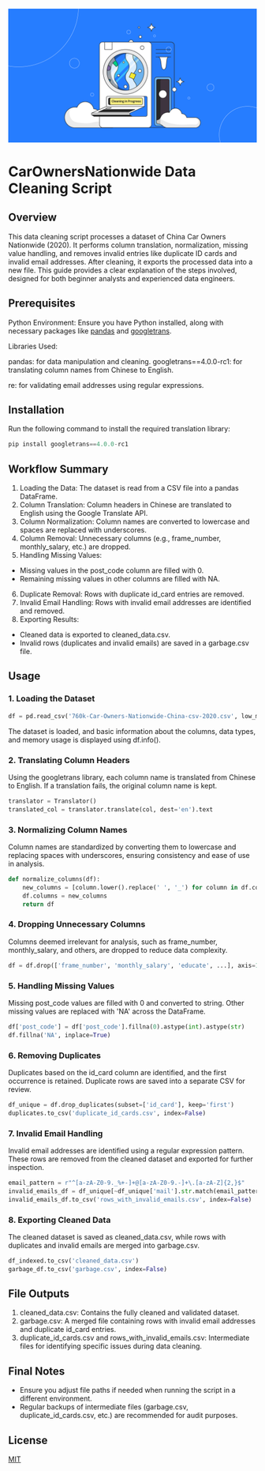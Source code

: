 ![dataclean.jpg](https://github.com/MFCynatGlobal/nationwide_data_cleaning/blob/main/dataclean.jpg)
# CarOwnersNationwide Data Cleaning Script

## Overview

This data cleaning script processes a dataset of China Car Owners Nationwide (2020). It performs column translation, normalization, missing value handling, and removes invalid entries like duplicate ID cards and invalid email addresses. After cleaning, it exports the processed data into a new file. This guide provides a clear explanation of the steps involved, designed for both beginner analysts and experienced data engineers.

## Prerequisites

Python Environment: Ensure you have Python installed, along with necessary packages like [pandas](https://pypi.org/project/pandas/) and [googletrans](https://pypi.org/project/googletrans/).

Libraries Used:

pandas: for data manipulation and cleaning.
googletrans==4.0.0-rc1: for translating column names from Chinese to English.

re: for validating email addresses using regular expressions.

## Installation

Run the following command to install the required translation library:

```python
pip install googletrans==4.0.0-rc1
```
## Workflow Summary

1. Loading the Data: The dataset is read from a CSV file into a pandas DataFrame.
2. Column Translation: Column headers in Chinese are translated to English using the Google Translate API.
3. Column Normalization: Column names are converted to lowercase and spaces are replaced with underscores.
4. Column Removal: Unnecessary columns (e.g., frame_number, monthly_salary, etc.) are dropped.
5. Handling Missing Values:
 * Missing values in the post_code column are filled with 0.
 * Remaining missing values in other columns are filled with NA.
6. Duplicate Removal: Rows with duplicate id_card entries are removed.
7. Invalid Email Handling: Rows with invalid email addresses are identified and removed.
8. Exporting Results:
 * Cleaned data is exported to cleaned_data.csv.
 * Invalid rows (duplicates and invalid emails) are saved in a garbage.csv file.

## Usage
### 1. Loading the Dataset
```python
df = pd.read_csv('760k-Car-Owners-Nationwide-China-csv-2020.csv', low_memory=False)
```
The dataset is loaded, and basic information about the columns, data types, and memory usage is displayed using df.info().
### 2. Translating Column Headers
Using the googletrans library, each column name is translated from Chinese to English. If a translation fails, the original column name is kept.
```python
translator = Translator()
translated_col = translator.translate(col, dest='en').text
```
### 3. Normalizing Column Names
Column names are standardized by converting them to lowercase and replacing spaces with underscores, ensuring consistency and ease of use in analysis.
```python
def normalize_columns(df):
    new_columns = [column.lower().replace(' ', '_') for column in df.columns]
    df.columns = new_columns
    return df
```
### 4. Dropping Unnecessary Columns
Columns deemed irrelevant for analysis, such as frame_number, monthly_salary, and others, are dropped to reduce data complexity.
```python
df = df.drop(['frame_number', 'monthly_salary', 'educate', ...], axis=1)
```
### 5. Handling Missing Values
Missing post_code values are filled with 0 and converted to string.
Other missing values are replaced with 'NA' across the DataFrame.
```python
df['post_code'] = df['post_code'].fillna(0).astype(int).astype(str)
df.fillna('NA', inplace=True)
```
### 6. Removing Duplicates
Duplicates based on the id_card column are identified, and the first occurrence is retained. Duplicate rows are saved into a separate CSV for review.
```python
df_unique = df.drop_duplicates(subset=['id_card'], keep='first')
duplicates.to_csv('duplicate_id_cards.csv', index=False)
```
### 7. Invalid Email Handling
Invalid email addresses are identified using a regular expression pattern. These rows are removed from the cleaned dataset and exported for further inspection.
```python
email_pattern = r"^[a-zA-Z0-9._%+-]+@[a-zA-Z0-9.-]+\.[a-zA-Z]{2,}$"
invalid_emails_df = df_unique[~df_unique['mail'].str.match(email_pattern, na=False)]
invalid_emails_df.to_csv('rows_with_invalid_emails.csv', index=False)
```
### 8. Exporting Cleaned Data
The cleaned dataset is saved as cleaned_data.csv, while rows with duplicates and invalid emails are merged into garbage.csv.
```python
df_indexed.to_csv('cleaned_data.csv')
garbage_df.to_csv('garbage.csv', index=False)
```

## File Outputs
1. cleaned_data.csv: Contains the fully cleaned and validated dataset.
2. garbage.csv: A merged file containing rows with invalid email addresses and duplicate id_card entries.
3. duplicate_id_cards.csv and rows_with_invalid_emails.csv: Intermediate files for identifying specific issues during data cleaning.

## Final Notes
* Ensure you adjust file paths if needed when running the script in a different environment.
* Regular backups of intermediate files (garbage.csv, duplicate_id_cards.csv, etc.) are recommended for audit purposes.

## License

[MIT](https://choosealicense.com/licenses/mit/)
